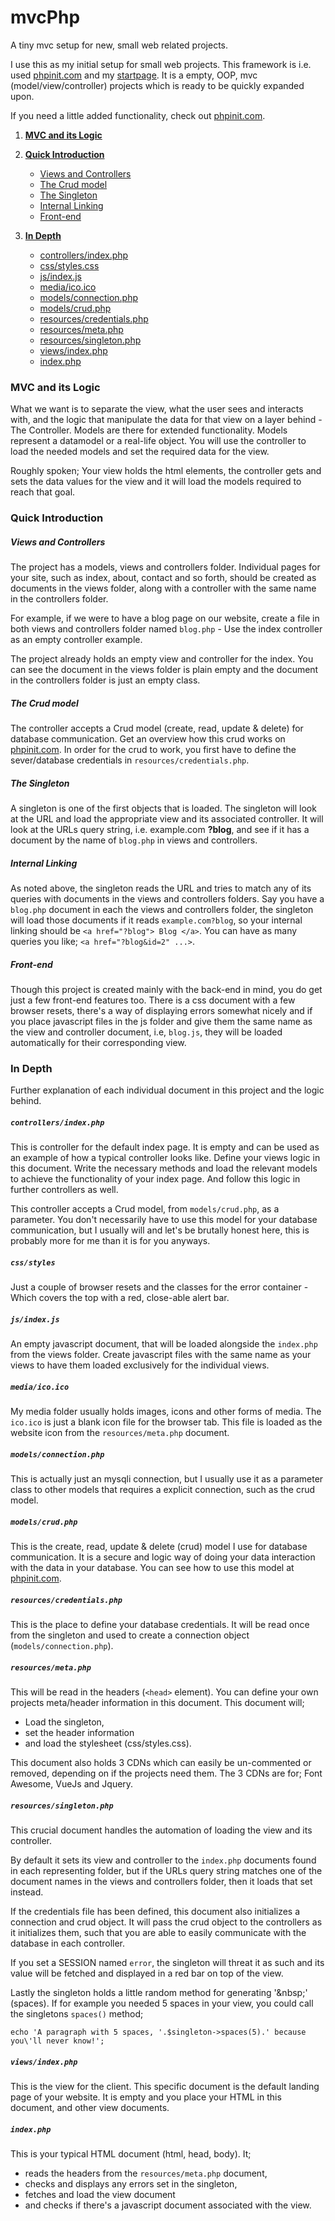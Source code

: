 # mvcPhp
A tiny mvc setup for new, small web related projects.

I use this as my initial setup for small web projects. This framework is i.e. used [phpinit.com](https://phpinit.com) and my [startpage](https://github.com/Stickano/startpage). It is a empty, OOP, mvc (model/view/controller) projects which is ready to be quickly expanded upon.

If you need a little added functionality, check out [phpinit.com](https://phpinit.com).

1. [**MVC and its Logic**](#mvc-and-its-logic)
1. [**Quick Introduction**](#quick-introduction)

   * [Views and Controllers](#views-and-controllers)
   * [The Crud model](#the-crud-model)
   * [The Singleton](#the-singleton)
   * [Internal Linking](#internal-linking)
   * [Front-end](#front-end)

1. [**In Depth**](#in-depth)

   * [controllers/index.php](#c-index)
   * [css/styles.css](#styles)
   * [js/index.js](#js)
   * [media/ico.ico](#ico)
   * [models/connection.php](#connection)
   * [models/crud.php](#crud)
   * [resources/credentials.php](#credentials)
   * [resources/meta.php](#meta)
   * [resources/singleton.php](#singleton)
   * [views/index.php](#v-index)
   * [index.php](#index)

### MVC and its Logic
What we want is to separate the view, what the user sees and interacts with, and the logic that manipulate the data for that view on a layer behind - The Controller. Models are there for extended functionality. Models represent a datamodel or a real-life object. You will use the controller to load the needed models and set the required data for the view.

Roughly spoken; Your view holds the html elements, the controller gets and sets the data values for the view and it will load the models required to reach that goal.

### Quick Introduction
##### Views and Controllers
The project has a models, views and controllers folder. Individual pages for your site, such as index, about, contact and so forth, should be created as documents in the views folder, along with a controller with the same name in the controllers folder.

For example, if we were to have a blog page on our website, create a file in both views and controllers folder named `blog.php` - Use the index controller as an empty controller example.

The project already holds an empty view and controller for the index. You can see the document in the views folder is plain empty and the document in the controllers folder is just an empty class.

##### The Crud model
The controller accepts a Crud model (create, read, update & delete) for database communication. Get an overview how this crud works on [phpinit.com](https://phpinit.com/#Crud). In order for the crud to work, you first have to define the sever/database credentials in `resources/credentials.php`.

##### The Singleton
A singleton is one of the first objects that is loaded. The singleton will look at the URL and load the appropriate view and its associated controller. It will look at the URLs query string, i.e. example.com **?blog**, and see if it has a document by the name of `blog.php` in views and controllers.

##### Internal Linking
As noted above, the singleton reads the URL and tries to match any of its queries with documents in the views and controllers folders. Say you have a `blog.php` document in each the views and controllers folder, the singleton will load those documents if it reads `example.com?blog`, so your internal linking should be `<a href="?blog"> Blog </a>`. You can have as many queries you like; `<a href="?blog&id=2" ...>`.

##### Front-end
Though this project is created mainly with the back-end in mind, you do get just a few front-end features too. There is a css document with a few browser resets, there's a way of displaying errors somewhat nicely and if you place javascript files in the js folder and give them the same name as the view and controller document, i.e, `blog.js`, they will be loaded automatically for their corresponding view.

### In Depth
Further explanation of each individual document in this project and the logic behind.

##### `controllers/index.php` <a name="c-index"></a>
This is controller for the default index page. It is empty and can be used as an example of how a typical controller looks like. Define your views logic in this document. Write the necessary methods and load the relevant models to achieve the functionality of your index page. And follow this logic in further controllers as well.

This controller accepts a Crud model, from `models/crud.php`, as a parameter. You don't necessarily have to use this model for your database communication, but I usually will and let's be brutally honest here, this is probably more for me than it is for you anyways.

##### `css/styles` <a name="styles"></a>
Just a couple of browser resets and the classes for the error container - Which covers the top with a red, close-able alert bar.

##### `js/index.js` <a name="js"></a>
An empty javascript document, that will be loaded alongside the `index.php` from the views folder. Create javascript files with the same name as your views to have them loaded exclusively for the individual views.

##### `media/ico.ico` <a name="ico"></a>
My media folder usually holds images, icons and other forms of media. The `ico.ico` is just a blank icon file for the browser tab. This file is loaded as the website icon from the `resources/meta.php` document.

##### `models/connection.php` <a name="connection"></a>
This is actually just an mysqli connection, but I usually use it as a parameter class to other models that requires a explicit connection, such as the crud model.

##### `models/crud.php` <a name="crud"></a>
This is the create, read, update & delete (crud) model I use for database communication. It is a secure and logic way of doing your data interaction with the data in your database. You can see how to use this model at [phpinit.com](https://phpinit.com/#Crud).

##### `resources/credentials.php` <a name="credentials"></a>
This is the place to define your database credentials. It will be read once from the singleton and used to create a connection object (`models/connection.php`).

##### `resources/meta.php` <a name="meta"></a>
This will be read in the headers (`<head>` element). You can define your own projects meta/header information in this document. This document will;

* Load the singleton,
* set the header information
* and load the stylesheet (css/styles.css).

This document also holds 3 CDNs which can easily be un-commented or removed, depending on if the projects need them. The 3 CDNs are for; Font Awesome, VueJs and Jquery.

##### `resources/singleton.php` <a name="singleton"></a>
This crucial document handles the automation of loading the view and its controller.

By default it sets its view and controller to the `index.php` documents found in each representing folder, but if the URLs query string matches one of the document names in the views and controllers folder, then it loads that set instead.

If the credentials file has been defined, this document also initializes a connection and crud object. It will pass the crud object to the controllers as it initializes them, such that you are able to easily communicate with the database in each controller.

If you set a SESSION named `error`, the singleton will threat it as such and its value will be fetched and displayed in a red bar on top of the view.

Lastly the singleton holds a little random method for generating '\&nbsp\;' (spaces). If for example you needed 5 spaces in your view, you could call the singletons `spaces()` method;
```
echo 'A paragraph with 5 spaces, '.$singleton->spaces(5).' because you\'ll never know!';
```

##### `views/index.php` <a name="v-index"></a>
This is the view for the client. This specific document is the default landing page of your website. It is empty and you place your HTML in this document, and other view documents.

##### `index.php` <a name="index"></a>
This is your typical HTML document (html, head, body). It;

* reads the headers from the `resources/meta.php` document,
* checks and displays any errors set in the singleton,
* fetches and load the view document
* and checks if there's a javascript document associated with the view.
